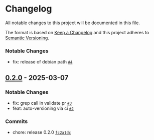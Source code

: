 # Changelog

All notable changes to this project will be documented in this file.

The format is based on [Keep a Changelog](https://keepachangelog.com/en/1.0.0/)
and this project adheres to [Semantic Versioning](https://semver.org/spec/v2.0.0.html).

### Notable Changes

- fix: release of debian path [`#4`](https://github.com/krakjn/timbre/pull/4)

## [0.2.0](https://github.com/krakjn/timbre/compare/0.1.0+15...0.2.0) - 2025-03-07

### Notable Changes

- fix: grep call in validate pr [`#3`](https://github.com/krakjn/timbre/pull/3)
- feat: auto-versioning via ci [`#2`](https://github.com/krakjn/timbre/pull/2)

### Commits

- chore: release 0.2.0 [`fc2a1dc`](https://github.com/krakjn/timbre/commit/fc2a1dc56ba7e311baee1443a2ca587bb13015f0)
